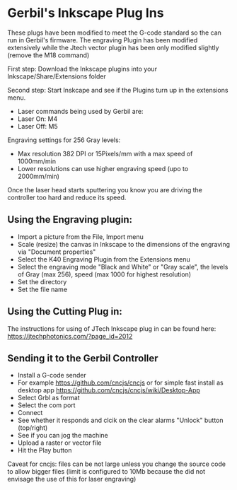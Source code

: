 # Gerbil's Inkscape Plug Ins

These plugs have been modified to meet the G-code standard so the can run in Gerbil's firmware. The engraving Plugin has been modified extensively while the Jtech vector plugin has been only modified slightly (remove the M18 command)

First step: Download the Inkscape plugins into your Inkscape/Share/Extensions folder

Second step: Start Inskcape and see if the Plugins turn up in the extensions menu.

- Laser commands being used by Gerbil are:
- Laser On: M4
- Laser Off: M5

Engraving settings for 256 Gray levels:
- Max resolution 382 DPI or 15Pixels/mm with a max speed of 1000mm/min
- Lower resolutions can use higher engraving speed (upo to 2000mm/min)

Once the laser head starts sputtering you know you are driving the controller too hard and reduce its speed.

## Using the Engraving plugin:
- Import a picture from the File, Import menu
- Scale (resize) the canvas in Inkscape to the dimensions of the engraving via "Document properties"
- Select the K40 Engraving Plugin from the Extensions menu
- Select the engraving mode "Black and White" or "Gray scale", the levels of Gray (max 256), speed (max 1000 for highest resolution)
- Set the directory
- Set the file name

## Using the Cutting Plug in:
The instructions for using of JTech Inkscape plug in can be found here: https://jtechphotonics.com/?page_id=2012

## Sending it to the Gerbil Controller

- Install a G-code sender
- For example https://github.com/cncjs/cncjs or for simple fast install as desktop app https://github.com/cncjs/cncjs/wiki/Desktop-App
- Select Grbl as format
- Select the com port
- Connect
- See whether it responds and clcik on the clear alarms "Unlock" button (top/right)
- See if you can jog the machine
- Upload a raster or vector file
- Hit the Play button

Caveat for cncjs: files can be not large unless you change the source code to allow bigger files (limit is configured to 10Mb because the did not envisage the use of this for laser engraving)

